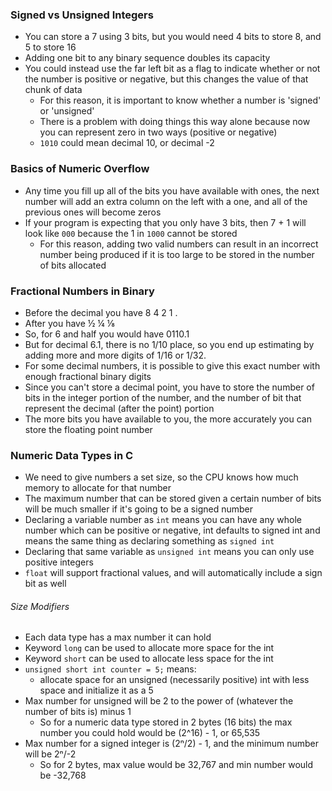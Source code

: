 ### Signed vs Unsigned Integers
- You can store a 7 using 3 bits, but you would need 4 bits to store 8, and 5 to store 16
- Adding one bit to any binary sequence doubles its capacity
- You could instead use the far left bit as a flag to indicate whether or not the number is positive or negative, but this changes the value of that chunk of data
  - For this reason, it is important to know whether a number is 'signed' or 'unsigned'
  - There is a problem with doing things this way alone because now you can represent zero in two ways (positive or negative)
  - `1010` could mean decimal 10, or decimal -2

### Basics of Numeric Overflow
- Any time you fill up all of the bits you have available with ones, the next number will add an extra column on the left with a one, and all of the previous ones will become zeros
- If your program is expecting that you only have 3 bits, then 7 + 1 will look like `000` because the 1 in `1000` cannot be stored
  - For this reason, adding two valid numbers can result in an incorrect number being produced if it is too large to be stored in the number of bits allocated

### Fractional Numbers in Binary
- Before the decimal you have 8 4 2 1 .
- After you have ½ ¼ ⅛
- So, for 6 and half you would have 0110.1
- But for decimal 6.1, there is no 1/10 place, so you end up estimating by adding more and more digits of 1/16 or 1/32.
- For some decimal numbers, it is possible to give this exact number with enough fractional binary digits
- Since you can't store a decimal point, you have to store the number of bits in the integer portion of the number, and the number of bit that represent the decimal (after the point) portion
- The more bits you have available to you, the more accurately you can store the floating point number

### Numeric Data Types in C
- We need to give numbers a set size, so the CPU knows how much memory to allocate for that number
- The maximum number that can be stored given a certain number of bits will be much smaller if it's going to be a signed number
- Declaring a variable number as `int` means you can have any whole number which can be positive or negative, int defaults to signed int and means the same thing as declaring something as `signed int`
- Declaring that same variable as `unsigned int` means you can only use positive integers
- `float` will support fractional values, and will automatically include a sign bit as well

###### Size Modifiers   
- Each data type has a max number it can hold
- Keyword `long` can be used to allocate more space for the int
- Keyword `short` can be used to allocate less space for the int
- `unsigned short int counter = 5;` means:
  - allocate space for an unsigned (necessarily positive) int with less space and initialize it as a 5
- Max number for unsigned will be 2 to the power of (whatever the number of bits is) minus 1
  - So for a numeric data type stored in 2 bytes (16 bits) the max number you could hold would be (2^16) - 1, or 65,535
- Max number for a signed integer is (2ⁿ/2) - 1, and the minimum number will be 2ⁿ/-2
  - So for 2 bytes, max value would be 32,767 and min number would be -32,768  